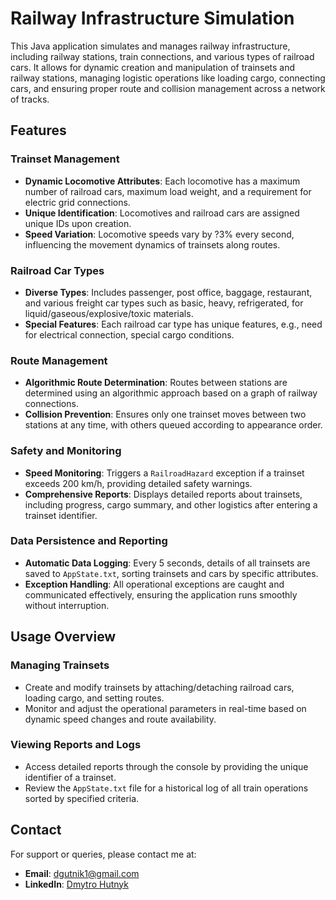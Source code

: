 # Railway Infrastructure Simulation

This Java application simulates and manages railway infrastructure, including railway stations, train connections, and various types of railroad cars. It allows for dynamic creation and manipulation of trainsets and railway stations, managing logistic operations like loading cargo, connecting cars, and ensuring proper route and collision management across a network of tracks.

## Features

### Trainset Management
- **Dynamic Locomotive Attributes**: Each locomotive has a maximum number of railroad cars, maximum load weight, and a requirement for electric grid connections.
- **Unique Identification**: Locomotives and railroad cars are assigned unique IDs upon creation.
- **Speed Variation**: Locomotive speeds vary by ?3% every second, influencing the movement dynamics of trainsets along routes.

### Railroad Car Types
- **Diverse Types**: Includes passenger, post office, baggage, restaurant, and various freight car types such as basic, heavy, refrigerated, for liquid/gaseous/explosive/toxic materials.
- **Special Features**: Each railroad car type has unique features, e.g., need for electrical connection, special cargo conditions.

### Route Management
- **Algorithmic Route Determination**: Routes between stations are determined using an algorithmic approach based on a graph of railway connections.
- **Collision Prevention**: Ensures only one trainset moves between two stations at any time, with others queued according to appearance order.

### Safety and Monitoring
- **Speed Monitoring**: Triggers a `RailroadHazard` exception if a trainset exceeds 200 km/h, providing detailed safety warnings.
- **Comprehensive Reports**: Displays detailed reports about trainsets, including progress, cargo summary, and other logistics after entering a trainset identifier.

### Data Persistence and Reporting
- **Automatic Data Logging**: Every 5 seconds, details of all trainsets are saved to `AppState.txt`, sorting trainsets and cars by specific attributes.
- **Exception Handling**: All operational exceptions are caught and communicated effectively, ensuring the application runs smoothly without interruption.

## Usage Overview

### Managing Trainsets
- Create and modify trainsets by attaching/detaching railroad cars, loading cargo, and setting routes.
- Monitor and adjust the operational parameters in real-time based on dynamic speed changes and route availability.

### Viewing Reports and Logs
- Access detailed reports through the console by providing the unique identifier of a trainset.
- Review the `AppState.txt` file for a historical log of all train operations sorted by specified criteria.

## Contact

For support or queries, please contact me at:

- **Email**: [dgutnik1@gmail.com](mailto:dgutnik1@gmail.com)
- **LinkedIn**: [Dmytro Hutnyk](https://www.linkedin.com/in/dmytro-hutnyk-a68600254/)